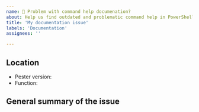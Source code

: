 ```yaml
---
name: 🐛 Problem with command help documenation?
about: Help us find outdated and problematic command help in PowerShell or in Command Reference on https://pester.dev/docs
title: 'My documentation issue'
labels: 'Documentation'
assignees: ''

---
```


<!--

Thank you for using Pester and taking the time to report this issue!

Known issue: Documentation is mostly out of date for all commands. See [Breaking changes](https://github.com/pester/Pester#breaking-changes)

Command Reference documentation on the website are generated from comment-based help in the functions and should be reported here.

All other documentation issues on https://pester.dev/docs should be reported in the docs-repo.

-->

## Location

<!-- *Help us find the relevant help location* -->

- Pester version:
- Function: 

## General summary of the issue

